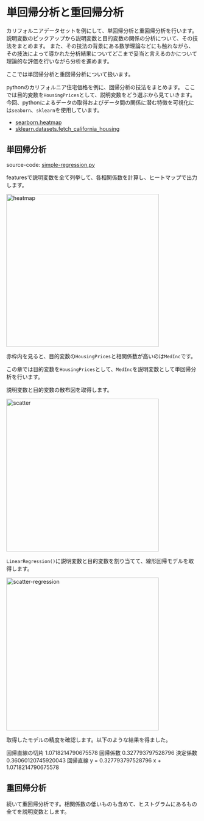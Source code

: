 # 単回帰分析と重回帰分析

カリフォルニアデータセットを例にして、単回帰分析と重回帰分析を行います。
説明変数のピックアップから説明変数と目的変数の関係の分析について、その技法をまとめます。
また、その技法の背景にある数学理論などにも触れながら、その技法によって導かれた分析結果についてどこまで妥当と言えるのかについて理論的な評価を行いながら分析を進めます。

ここでは単回帰分析と重回帰分析について扱います。

pythonのカリフォルニア住宅価格を例に、回帰分析の技法をまとめます。
ここでは目的変数を`HousingPrices`として、説明変数をどう選ぶから見ていきます。
今回、pythonによるデータの取得およびデータ間の関係に潜む特徴を可視化には`seaborn`、`sklearn`を使用しています。

- [searborn.heatmap](https://seaborn.pydata.org/generated/seaborn.heatmap.html)
- [sklearn.datasets.fetch_california_housing](https://scikit-learn.org/stable/modules/generated/sklearn.datasets.fetch_california_housing.html)

## 単回帰分析

source-code: [simple-regression.py](https://github.com/kokeshiM0chi/demo-datascience/blob/main/sample-linear-regression/simple-regression.py)

featuresで説明変数を全て列挙して、各相関係数を計算し、ヒートマップで出力します。

<img width="400" alt="heatmap" src="https://github.com/user-attachments/assets/e0f7d023-8d7d-42c6-a629-00db23e663fd">

赤枠内を見ると、目的変数の`HousingPrices`と相関係数が高いのは`MedInc`です。

この章では目的変数を`HousingPrices`として、`MedInc`を説明変数として単回帰分析を行います。

説明変数と目的変数の散布図を取得します。

<img width="400" alt="scatter" src="https://github.com/user-attachments/assets/6790363a-33bf-4900-a408-1146e672c465">

`LinearRegression()`に説明変数と目的変数を割り当てて、線形回帰モデルを取得します。

<img width="400" alt="scatter-regression" src="https://github.com/user-attachments/assets/70d81a5f-2e12-45e0-a6c3-fb4706cb2983">

取得したモデルの精度を確認します。以下のような結果を得ました。

回帰直線の切片 1.0718214790675578
回帰係数 0.327793797528796
決定係数 0.36060120745920043
回帰直線 y =  0.327793797528796 x +  1.0718214790675578

## 重回帰分析

続いて重回帰分析です。相関係数の低いものも含めて、ヒストグラムにあるもの全てを説明変数とします。



